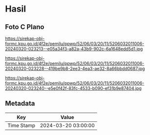 # Hasil

## Foto C Plano

https://sirekap-obj-formc.kpu.go.id/4f2e/pemilu/ppwp/52/06/03/20/11/5206032011006-20240320-023213--e05a34f3-a82a-43b9-902c-6a1648edd5d1.jpg

https://sirekap-obj-formc.kpu.go.id/4f2e/pemilu/ppwp/52/06/03/20/11/5206032011006-20240320-023228--419be9b8-2ee3-4ea3-ae32-8a66bbdd0687.jpg

https://sirekap-obj-formc.kpu.go.id/4f2e/pemilu/ppwp/52/06/03/20/11/5206032011006-20240320-023240--e5e0f42f-83fc-4533-b090-ef31b9e87404.jpg


## Metadata

| Key        | Value               |
| ---------- | ------------------- |
| Time Stamp | 2024-03-20 03:00:00 |



